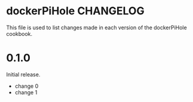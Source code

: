 # dockerPiHole CHANGELOG

This file is used to list changes made in each version of the dockerPiHole cookbook.

# 0.1.0

Initial release.

- change 0
- change 1

